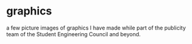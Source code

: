 # graphics
a few picture images of graphics I have made while part of the publicity team of the Student Engineering Council and beyond. 
